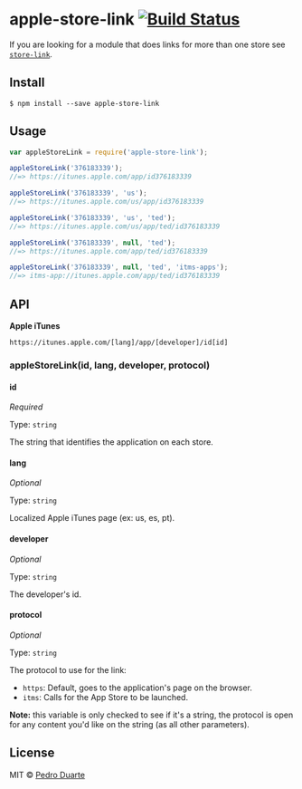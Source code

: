 # apple-store-link [![Build Status](https://travis-ci.org/xipasduarte/apple-store-link.svg?branch=master)](https://travis-ci.org/xipasduarte/apple-store-link)

If you are looking for a module that does links for more than one store see [`store-link`](https://www.npmjs.com/package/store-link).

## Install

```
$ npm install --save apple-store-link
```


## Usage

```js
var appleStoreLink = require('apple-store-link');

appleStoreLink('376183339');
//=> https://itunes.apple.com/app/id376183339

appleStoreLink('376183339', 'us');
//=> https://itunes.apple.com/us/app/id376183339

appleStoreLink('376183339', 'us', 'ted');
//=> https://itunes.apple.com/us/app/ted/id376183339

appleStoreLink('376183339', null, 'ted');
//=> https://itunes.apple.com/app/ted/id376183339

appleStoreLink('376183339', null, 'ted', 'itms-apps');
//=> itms-app://itunes.apple.com/app/ted/id376183339
```


## API
**Apple iTunes**

`https://itunes.apple.com/[lang]/app/[developer]/id[id]`

### appleStoreLink(id, lang, developer, protocol)

#### id

*Required*

Type: `string`

The string that identifies the application on each store.

#### lang
*Optional*

Type: `string`

Localized Apple iTunes page (ex: us, es, pt).

#### developer
*Optional*

Type: `string`

The developer's id.

#### protocol
*Optional*

Type: `string`

The protocol to use for the link:
* `https`: Default, goes to the application's page on the browser.
* `itms`: Calls for the App Store to be launched.

**Note:** this variable is only checked to see if it's a string, the protocol is open for any content you'd like on the string (as all other parameters).

## License

MIT © [Pedro Duarte](https://github.com/xipasduarte)
